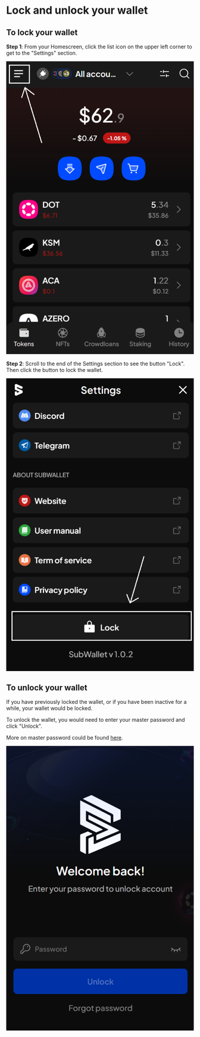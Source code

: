 # Lock and unlock your wallet

## To lock your wallet

**Step 1**: From your Homescreen, click the list icon on the upper left corner to get to the "Settings" section.

![](<../.gitbook/assets/image (28).png>)



**Step 2**: Scroll to the end of the Settings section to see the button "Lock". Then click the button to lock the wallet.

![](<../.gitbook/assets/image (11).png>)



## To unlock your wallet

If you have previously locked the wallet, or if you have been inactive for a while, your wallet would be locked.&#x20;

To unlock the wallet, you would need to enter your master password and click "Unlock".&#x20;

More on master password could be found [here](broken-reference).

![](<../.gitbook/assets/image (1) (1).png>)
